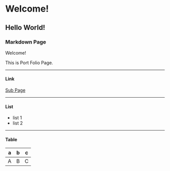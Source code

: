 # Welcome!
## Hello World!
### Markdown Page

 Welcome!

 This is Port Folio Page.

------------------------------

#### Link

[Sub Page](./sub.md)

--------------------------------
#### List

 - list 1
 - list 2

----------------------------------

#### Table
|a|b|c|
|--|--|--|
|A|B|C|


